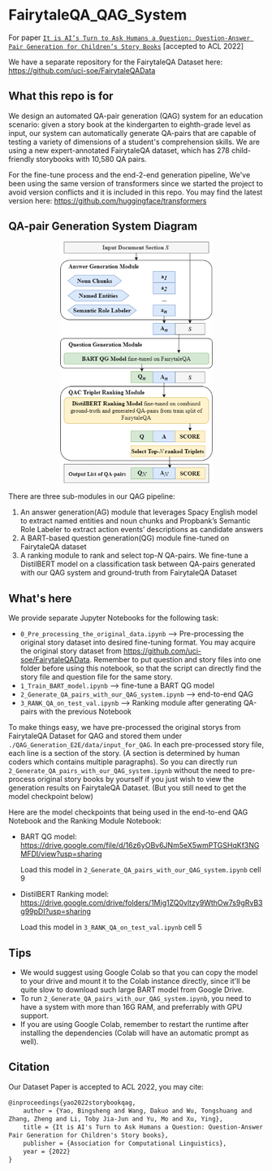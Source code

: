 # FairytaleQA_QAG_System

For paper [```It is AI’s Turn to Ask Humans a Question: Question-Answer Pair Generation for Children’s Story Books```](https://arxiv.org/abs/2109.03423/)  [accepted to ACL 2022]

We have a separate repository for the FairytaleQA Dataset here: https://github.com/uci-soe/FairytaleQAData

## What this repo is for
We design an automated QA-pair generation (QAG) system for an education scenario: given a story book at the kindergarten to eighth-grade level as input, our system can automatically generate QA-pairs that are capable of testing a variety of dimensions of a student's comprehension skills. We are using a new expert-annotated FairytaleQA dataset, which has 278 child-friendly storybooks with 10,580 QA pairs.

For the fine-tune process and the end-2-end generation pipeline, We've been using the same version of transformers since we started the project to avoid version conflicts and it is included in this repo. You may find the latest version here: https://github.com/huggingface/transformers

## QA-pair Generation System Diagram

<!-- ![](/QAG2.png "QA-pair Generation System Diagram") -->
<p align="middle">
  <img src="/QAG2.png" alt="QA-pair Generation System Diagram" width=300/>
</p>
  
There are three sub-modules in our QAG pipeline: 
1. An answer generation(AG) module that leverages Spacy English model to extract named entities and noun chunks and Propbank’s Semantic Role Labeler to extract action events’ descriptions as candidate answers
2. A BART-based question generation(QG) module fine-tuned on FairytaleQA dataset 
3. A ranking module to rank and select top-<em>N</em> QA-pairs. We fine-tune a DistilBERT model on a classification task between QA-pairs generated with our QAG system and ground-truth from FairytaleQA Dataset


## What's here
We provide separate Jupyter Notebooks for the following task: 

* ```0_Pre_processing_the_original_data.ipynb``` --> Pre-processing the original story dataset into desired fine-tuning format. You may acquire the original story dataset from https://github.com/uci-soe/FairytaleQAData. Remember to put question and story files into one folder before using this notebook, so that the script can directly find the story file and question file for the same story.
* ```1_Train_BART_model.ipynb``` --> fine-tune a BART QG model
* ```2_Generate_QA_pairs_with_our_QAG_system.ipynb``` --> end-to-end QAG
* ```3_RANK_QA_on_test_val.ipynb``` --> Ranking module after generating QA-pairs with the previous Notebook 


To make things easy, we have pre-processed the original storys from FairytaleQA Dataset for QAG and stored them under ```./QAG_Generation_E2E/data/input_for_QAG```. In each pre-processed story file, each line is a section of the story. (A section is determined by human coders which contains multiple paragraphs). So you can directly run ```2_Generate_QA_pairs_with_our_QAG_system.ipynb``` without the need to pre-process original story books by yourself if you just wish to view the generation results on FairytaleQA Dataset. (But you still need to get the model checkpoint below)

Here are the model checkpoints that being used in the end-to-end QAG Notebook and the Ranking Module Notebook: 
* BART QG model: https://drive.google.com/file/d/16z6yOBv6JNm5eX5wmPTGSHqKf3NGMFDI/view?usp=sharing

  Load this model in ```2_Generate_QA_pairs_with_our_QAG_system.ipynb``` cell 9

* DistilBERT Ranking model: https://drive.google.com/drive/folders/1Mjg1ZQ0vltzy9WthOw7s9gRvB3g99pDI?usp=sharing

  Load this model in ```3_RANK_QA_on_test_val.ipynb``` cell 5
 
## Tips
* We would suggest using Google Colab so that you can copy the model to your drive and mount it to the Colab instance directly, since it'll be quite slow to download such large BART model from Google Drive.
* To run ```2_Generate_QA_pairs_with_our_QAG_system.ipynb```, you need to have a system with more than 16G RAM, and preferrably with GPU support.
* If you are using Google Colab, remember to restart the runtime after installing the dependencies (Colab will have an automatic prompt as well).

## Citation
Our Dataset Paper is accepted to ACL 2022, you may cite:
```
@inproceedings{yao2022storybookqag,
    author = {Yao, Bingsheng and Wang, Dakuo and Wu, Tongshuang and Zhang, Zheng and Li, Toby Jia-Jun and Yu, Mo and Xu, Ying},
    title = {It is AI's Turn to Ask Humans a Question: Question-Answer Pair Generation for Children's Story books},
    publisher = {Association for Computational Linguistics},
    year = {2022}
}
```
